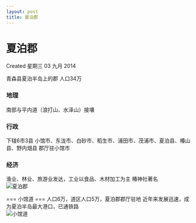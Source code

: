 ```yaml
---
layout: post
title: 夏泊郡
---
```


# 夏泊郡
Created 星期三 03 九月 2014

青森县夏泊半岛上的郡
人口34万

### 地理
南部与平内道（浪打山、水泽山）接壤

### 行政
下辖6市3县
小馆市、东泷市、白砂市、稻生市、浦田市、茂浦市、夏泊县、椿山县、野内畑县
郡厅驻小馆市

### 经济
渔业、林业、旅游业发达，工业以食品、木材加工为主
椿神社著名
<br/>
![夏泊郡](/aomori/maps/夏泊郡.png)

=== 小馆道 ===
人口6万，道区人口5万，夏泊郡郡厅驻地
近年来发展迅速，成为夏泊半岛最大港口，已通铁路
<br/>
![小馆道](/aomori/maps/小馆道.png)
